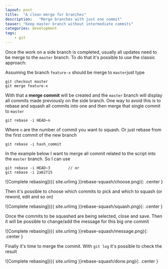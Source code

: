 ```yaml
---
layout: post
title:  "A clean merge for branches"
description:   "Merge branches with just one commit"
teaser: "Keep master branch without intermediate commits"
categories: development
tags:
    - git
---
```


Once the work on a side branch is completed, usually all updates need to be merge to the `master` branch. To do that it's possible to<!--more--> use the classic approach:

Assuming the branch `feature-x` should be merge to `master`just type

```
git checkout master
git merge feature-x
```

With that a **merge commit** will be created and the `master` branch will display all commits made previously on the side branch. One way to avoid this is to rebase and squash all commits into one and then merge that single commit to `master`

```
git rebase -i HEAD~n
```

Where `n` are the number of commit you want to squash. Or just rebase from the first commit of the new branch

```
git rebase -i hash_commit
```

In the example below I want to merge all commit related to the script into the `master` branch. So I can use

```
git rebase -i HEAD~3        // or
git rebase -i 2a62715
```

![Complete rebasing]({{ site.urlimg }}rebase-squash/choose.png){: .center }

Then it's possible to choose which commits to pick and which to squash (or reword, edit and so on)

![Complete rebasing]({{ site.urlimg }}rebase-squash/squash.png){: .center }

Once the commits to be squashed are being selected, close and save. Then it will be possible to change/add the message for this big one commit

![Complete rebasing]({{ site.urlimg }}rebase-squash/message.png){: .center }

Finally it's time to merge the commit. With `git log` it's possible to check the result

![Complete rebasing]({{ site.urlimg }}rebase-squash/done.png){: .center }
